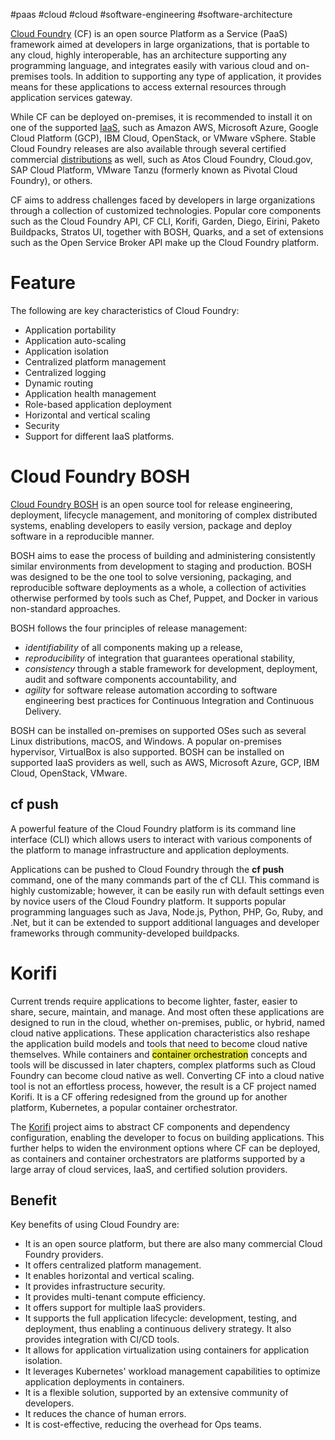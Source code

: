 #paas #cloud #cloud  #software-engineering #software-architecture 

[Cloud Foundry](https://www.cloudfoundry.org/) (CF) is an open source Platform as a Service (PaaS) framework aimed at developers in large organizations, that is portable to any cloud, highly interoperable, has an architecture supporting any programming language, and integrates easily with various cloud and on-premises tools. In addition to supporting any type of application, it provides means for these applications to access external resources through application services gateway.

While CF can be deployed on-premises, it is recommended to install it on one of the supported [IaaS](https://www.cloudfoundry.org/the-foundry/#providers), such as Amazon AWS, Microsoft Azure, Google Cloud Platform (GCP), IBM Cloud, OpenStack, or VMware vSphere. Stable Cloud Foundry releases are also available through several certified commercial [distributions](https://www.cloudfoundry.org/the-foundry/#cert-distros) as well, such as Atos Cloud Foundry, Cloud.gov, SAP Cloud Platform, VMware Tanzu (formerly known as Pivotal Cloud Foundry), or others.

CF aims to address challenges faced by developers in large organizations through a collection of customized technologies. Popular core components such as the Cloud Foundry API, CF CLI, Korifi, Garden, Diego, Eirini, Paketo Buildpacks, Stratos UI, together with BOSH, Quarks, and a set of extensions such as the Open Service Broker API make up the Cloud Foundry platform.


# Feature
The following are key characteristics of Cloud Foundry:
- Application portability
- Application auto-scaling
- Application isolation
- Centralized platform management
- Centralized logging
- Dynamic routing
- Application health management
- Role-based application deployment
- Horizontal and vertical scaling
- Security
- Support for different IaaS platforms.
# Cloud Foundry BOSH
[Cloud Foundry BOSH](https://bosh.io/docs/) is an open source tool for release engineering, deployment, lifecycle management, and monitoring of complex distributed systems, enabling developers to easily version, package and deploy software in a reproducible manner.

BOSH aims to ease the process of building and administering consistently similar environments from development to staging and production. BOSH was designed to be the one tool to solve versioning, packaging, and reproducible software deployments as a whole, a collection of activities otherwise performed by tools such as Chef, Puppet, and Docker in various non-standard approaches. 

BOSH follows the four principles of release management:

- _identifiability_ of all components making up a release,
- _reproducibility_ of integration that guarantees operational stability,
- _consistency_ through a stable framework for development, deployment, audit and software components accountability, and
- _agility_ for software release automation according to software engineering best practices for Continuous Integration and Continuous Delivery.

BOSH can be installed on-premises on supported OSes such as several Linux distributions, macOS, and Windows. A popular on-premises hypervisor, VirtualBox is also supported. BOSH can be installed on supported IaaS providers as well, such as AWS, Microsoft Azure, GCP, IBM Cloud, OpenStack, VMware.

## cf push
A powerful feature of the Cloud Foundry platform is its command line interface (CLI) which allows users to interact with various components of the platform to manage infrastructure and application deployments. 

Applications can be pushed to Cloud Foundry through the **cf push** command, one of the many commands part of the cf CLI. This command is highly customizable; however, it can be easily run with default settings even by novice users of the Cloud Foundry platform. It supports popular programming languages such as Java, Node.js, Python, PHP, Go, Ruby, and .Net, but it can be extended to support additional languages and developer frameworks through community-developed buildpacks.

# Korifi
Current trends require applications to become lighter, faster, easier to share, secure, maintain, and manage. And most often these applications are designed to run in the cloud, whether on-premises, public, or hybrid, named cloud native applications. These application characteristics also reshape the application build models and tools that need to become cloud native themselves. While containers and <mark style="background: #e4e62d;">container orchestration</mark> concepts and tools will be discussed in later chapters, complex platforms such as Cloud Foundry can become cloud native as well. Converting CF into a cloud native tool is not an effortless process, however, the result is a CF project named Korifi. It is a CF offering redesigned from the ground up for another platform, Kubernetes, a popular container orchestrator.

The [Korifi](https://www.cloudfoundry.org/technology/korifi/) project aims to abstract CF components and dependency configuration, enabling the developer to focus on building applications. This further helps to widen the environment options where CF can be deployed, as containers and container orchestrators are platforms supported by a large array of cloud services, IaaS, and certified solution providers.

## Benefit
Key benefits of using Cloud Foundry are:

- It is an open source platform, but there are also many commercial Cloud Foundry providers. 
- It offers centralized platform management.
- It enables horizontal and vertical scaling.
- It provides infrastructure security.
- It provides multi-tenant compute efficiency.
- It offers support for multiple IaaS providers.
- It supports the full application lifecycle: development, testing, and deployment, thus enabling a continuous delivery strategy. It also provides integration with CI/CD tools.
- It allows for application virtualization using containers for application isolation.
- It leverages Kubernetes' workload management capabilities to optimize application deployments in containers. 
- It is a flexible solution, supported by an extensive community of developers.
- It reduces the chance of human errors.
- It is cost-effective, reducing the overhead for Ops teams.

